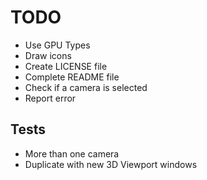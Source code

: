 # TODO

- Use GPU Types
- Draw icons
- Create LICENSE file
- Complete README file
- Check if a camera is selected
- Report error


## Tests

- More than one camera
- Duplicate with new 3D Viewport windows